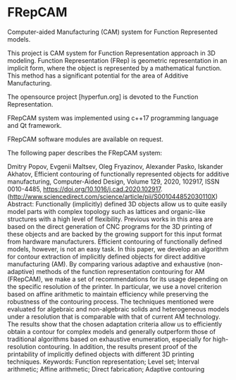 # FRepCAM
Computer-aided Manufacturing (CAM) system for Function Represented models.

This project is CAM system for Function Representation approach in 3D modeling.  Function Representation (FRep) is geometric representation in an implicit form, where the object is represented by a mathematical function. This method has a significant potential for the area of Additive Manufacturing. 

The opensource project [hyperfun.org] is devoted to the Function Representation.

FRepCAM system was implemented using c++17 programming language and Qt framework.

FRepCAM software modules are available on request.

The following paper describes the FRepCAM system:

Dmitry Popov, Evgenii Maltsev, Oleg Fryazinov, Alexander Pasko, Iskander Akhatov,
Efficient contouring of functionally represented objects for additive manufacturing,
Computer-Aided Design,
Volume 129,
2020,
102917,
ISSN 0010-4485,
https://doi.org/10.1016/j.cad.2020.102917.
(http://www.sciencedirect.com/science/article/pii/S001044852030110X)
Abstract: Functionally (implicitly) defined 3D objects allow us to quite easily model parts with complex topology such as lattices and organic-like structures with a high level of flexibility. Previous works in this area are based on the direct generation of CNC programs for the 3D printing of these objects and are backed by the growing support for this input format from hardware manufacturers. Efficient contouring of functionally defined models, however, is not an easy task. In this paper, we develop an algorithm for contour extraction of implicitly defined objects for direct additive manufacturing (AM). By comparing various adaptive and exhaustive (non-adaptive) methods of the function representation contouring for AM (FRepCAM), we make a set of recommendations for its usage depending on the specific resolution of the printer. In particular, we use a novel criterion based on affine arithmetic to maintain efficiency while preserving the robustness of the contouring process. The techniques mentioned were evaluated for algebraic and non-algebraic solids and heterogeneous models under a resolution that is comparable with that of current AM technology. The results show that the chosen adaptation criteria allow us to efficiently obtain a contour for complex models and generally outperform those of traditional algorithms based on exhaustive enumeration, especially for high-resolution contouring. In addition, the results present proof of the printability of implicitly defined objects with different 3D printing techniques.
Keywords: Function representation; Level set; Interval arithmetic; Affine arithmetic; Direct fabrication; Adaptive contouring
